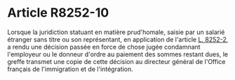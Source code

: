 # Article R8252-10

Lorsque la juridiction statuant en matière prud'homale, saisie par un salarié étranger sans titre ou son représentant, en application de l'article [L. 8252-2][1], a rendu une décision passée en force de chose jugée condamnant l'employeur ou le donneur d'ordre au paiement des sommes restant dues, le greffe transmet une copie de cette décision au directeur général de l'Office français de l'immigration et de l'intégration.

 [1]: /affichCodeArticle.do?cidTexte=LEGITEXT000006072050&idArticle=LEGIARTI000006904853&dateTexte=&categorieLien=cid